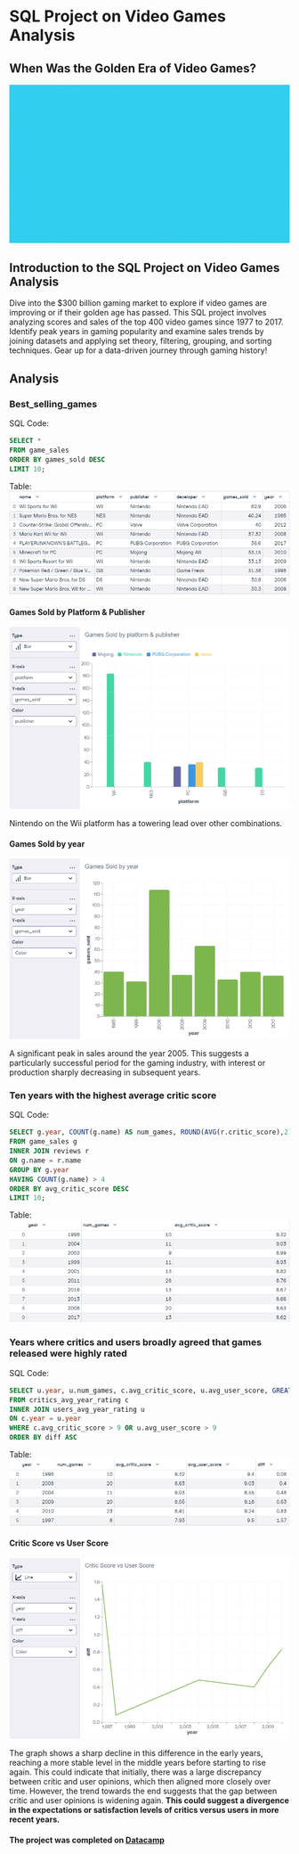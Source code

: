 # SQL Project on Video Games Analysis
When Was the Golden Era of Video Games?
---
<img src="../images/video-game/video-games-golden-era.gif"/>

## Introduction to the SQL Project on Video Games Analysis
Dive into the $300 billion gaming market to explore if video games are improving or if their golden age has passed. This SQL project involves analyzing scores and sales of the top 400 video games since 1977 to 2017. Identify peak years in gaming popularity and examine sales trends by joining datasets and applying set theory, filtering, grouping, and sorting techniques. Gear up for a data-driven journey through gaming history!

## Analysis
### Best_selling_games
SQL Code:
```SQL
SELECT *
FROM game_sales
ORDER BY games_sold DESC
LIMIT 10;
```

Table:
<img src="../images/video-game/best-selling-games.png?raw=true"/>


#### Games Sold by Platform & Publisher
<img src="../images/video-game/games-sold.png?raw=true"/>

Nintendo on the Wii platform has a towering lead over other combinations.

#### Games Sold by year
<img src="../images/video-game/games-sold-by-year.png?raw=true"/>

A significant peak in sales around the year 2005. This suggests a particularly successful period for the gaming industry, with interest or production sharply decreasing in subsequent years.

### Ten years with the highest average critic score
SQL Code:
```SQL
SELECT g.year, COUNT(g.name) AS num_games, ROUND(AVG(r.critic_score),2) AS avg_critic_score
FROM game_sales g
INNER JOIN reviews r
ON g.name = r.name
GROUP BY g.year
HAVING COUNT(g.name) > 4
ORDER BY avg_critic_score DESC
LIMIT 10;
```

Table:
<img src="../images/video-game/critic-score.png?raw=true"/>

### Years where critics and users broadly agreed that games released were highly rated 
SQL Code:
```SQL
SELECT u.year, u.num_games, c.avg_critic_score, u.avg_user_score, GREATEST(c.avg_critic_score, u.avg_user_score) - LEAST(c.avg_critic_score, u.avg_user_score) AS diff
FROM critics_avg_year_rating c
INNER JOIN users_avg_year_rating u
ON c.year = u.year
WHERE c.avg_critic_score > 9 OR u.avg_user_score > 9
ORDER BY diff ASC
```

Table:
<img src="../images/video-game/golden-year.png?raw=true"/>

#### Critic Score vs User Score
<img src="../images/video-game/critic-score-vs-user-score.png?raw=true"/>

The graph shows a sharp decline in this difference in the early years, reaching a more stable level in the middle years before starting to rise again. This could indicate that initially, there was a large discrepancy between critic and user opinions, which then aligned more closely over time. However, the trend towards the end suggests that the gap between critic and user opinions is widening again. **This could suggest a divergence in the expectations or satisfaction levels of critics versus users in more recent years.**

#### The project was completed on [Datacamp](https:/app.datacamp.com/learn/projects/2013) 